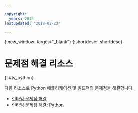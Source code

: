 ```yaml
---

copyright:
  years: 2018
lastupdated: "2018-02-22"

---
```


{:new_window: target="_blank"}
{:shortdesc: .shortdesc}

# 문제점 해결 리소스
{: #ts_python}

다음 리소스로 Python 애플리케이션 및 빌드팩의 문제점을 해결합니다.

* [런타임 문제점 해결](docs/runtimes-common/ts_runtimes.html#runtimes)
* [런타임 문제점 해결: Python](docs/runtimes-common/ts_runtimes.html#ts_python)
